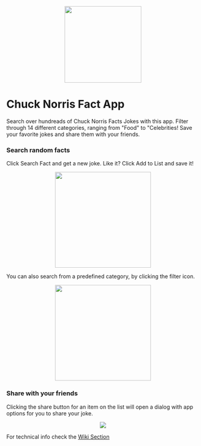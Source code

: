 <p align="center"><img src="https://scontent.fcpq2-1.fna.fbcdn.net/v/t1.15752-9/204885689_272178187995882_7888254290715255279_n.png?_nc_cat=111&ccb=1-3&_nc_sid=ae9488&_nc_ohc=er9fGcvO3RUAX9lecLJ&_nc_ht=scontent.fcpq2-1.fna&oh=77790fef685da5ca8d2b35ea9c23d6e8&oe=60D37AC3" alt="" width="200"></p>

# Chuck Norris Fact App

Search over hundreads of Chuck Norris Facts Jokes with this app. 
Filter through 14 different categories, ranging from "Food" to "Celebrities! Save your favorite jokes and share them with your friends.

### Search random facts

Click Search Fact and get a new joke. Like it? Click Add to List and save it!

<p align="center"><img src="https://user-images.githubusercontent.com/59263016/122779358-2ac4f900-d284-11eb-8897-50b92c9b3211.gif" alt="" width="250"></p>

You can also search from a predefined category, by clicking the filter icon.
<p align="center"><img src="https://user-images.githubusercontent.com/59263016/122779456-44664080-d284-11eb-8396-3022e7007d71.gif" alt="" width="250"></p>

### Share with your friends

Clicking the share button for an item on the list will open a dialog with app options for you to share your joke.
<p align="center"><img src="https://scontent.fcpq2-1.fna.fbcdn.net/v/t1.15752-9/200865298_1344868835914784_2485492165638541031_n.png?_nc_cat=103&ccb=1-3&_nc_sid=ae9488&_nc_ohc=fVaL1soRRYEAX85-BWr&_nc_oc=AQm1q28cSvnuqY4_7R59ew1MAxfxOVdyjS5xNFy5KeO6tgh8QPiYfA69HEFpnyowHJXiW6hAWw-21vSkM25Q3cD0&tn=k34XvduK_M5Fxz4y&_nc_ht=scontent.fcpq2-1.fna&oh=2c75f660e3875874bfe501a26e9ba1f6&oe=60D56E62" ></p>


For technical info check the [Wiki Section](https://github.com/rafael-cagliari/chuck-norris-facts-app/wiki)
